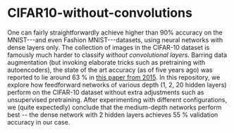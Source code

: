# CIFAR10-without-convolutions

One can fairly straightforwardly achieve higher than 90% accuracy on the MNIST---and even Fashion MNIST---datasets, using neural networks with dense layers only. The 
collection of images in the CIFAR-10 dataset is famously much harder to classify *without convolutional layers*. Barring data augmentation (but invoking elaborate
tricks such as pretraining with autoencoders), the state of the art accuracy (as of five years ago) was reported to lie around 63 % in [this paper
from 2015](https://arxiv.org/abs/1511.02580). In this repository, we explore how feedforward networks of various depth (1, 2, 20 hidden layers) perform on the 
CIFAR-10 dataset without extra adjustments such as unsupervised pretraining. After experimenting with different configurations, we (quite expectedly) conclude that 
the medium-depth networks perform best -- the dense network with 2 hidden layers achieves 55 % validation accuracy in our case. 
